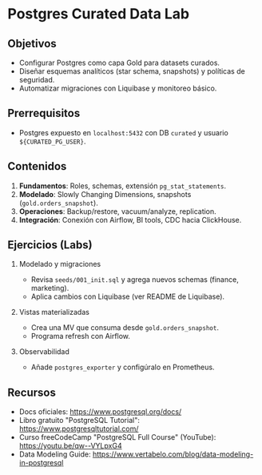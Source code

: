 # Postgres Curated Data Lab

## Objetivos
- Configurar Postgres como capa Gold para datasets curados.
- Diseñar esquemas analíticos (star schema, snapshots) y políticas de seguridad.
- Automatizar migraciones con Liquibase y monitoreo básico.

## Prerrequisitos
- Postgres expuesto en `localhost:5432` con DB `curated` y usuario `${CURATED_PG_USER}`.

## Contenidos
1. **Fundamentos**: Roles, schemas, extensión `pg_stat_statements`.
2. **Modelado**: Slowly Changing Dimensions, snapshots (`gold.orders_snapshot`).
3. **Operaciones**: Backup/restore, vacuum/analyze, replication.
4. **Integración**: Conexión con Airflow, BI tools, CDC hacia ClickHouse.

## Ejercicios (Labs)
1) Modelado y migraciones
   - Revisa `seeds/001_init.sql` y agrega nuevos schemas (finance, marketing).
   - Aplica cambios con Liquibase (ver README de Liquibase).

2) Vistas materializadas
   - Crea una MV que consuma desde `gold.orders_snapshot`.
   - Programa refresh con Airflow.

3) Observabilidad
   - Añade `postgres_exporter` y configúralo en Prometheus.

## Recursos
- Docs oficiales: https://www.postgresql.org/docs/
- Libro gratuito "PostgreSQL Tutorial": https://www.postgresqltutorial.com/
- Curso freeCodeCamp "PostgreSQL Full Course" (YouTube): https://youtu.be/qw--VYLpxG4
- Data Modeling Guide: https://www.vertabelo.com/blog/data-modeling-in-postgresql

